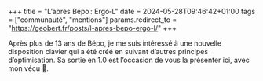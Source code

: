 +++
title = "L’après Bépo : Ergo‑L"
date = 2024-05-28T09:46:42+01:00
tags = ["communauté", "mentions"]
params.redirect_to = "https://geobert.fr/posts/l-apres-bepo-ergo-l/"
+++

Après plus de 13 ans de Bépo, je me suis intéressé à une nouvelle disposition
clavier qui a été créé en suivant d’autres principes d’optimisation. Sa sortie
en 1.0 est l’occasion de vous la présenter ici, avec mon vécu 🙂.

<!--more-->
